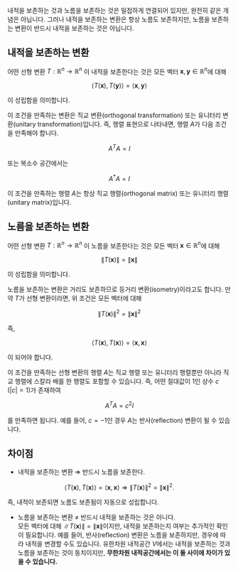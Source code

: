 내적을 보존하는 것과 노름을 보존하는 것은 밀접하게 연결되어 있지만, 완전히 같은 개념은 아닙니다. 그러나 내적을 보존하는 변환은 항상 노름도 보존하지만, 노름을 보존하는 변환이 반드시 내적을 보존하는 것은 아닙니다.

## 내적을 보존하는 변환
어떤 선형 변환 $T: \mathbb{R}^n \to \mathbb{R}^n$ 이 내적을 보존한다는 것은 모든 벡터 $\mathbf{x}, \mathbf{y} \in \mathbb{R}^n$에 대해

$$
\langle T(\mathbf{x}), T(\mathbf{y}) \rangle = \langle \mathbf{x}, \mathbf{y} \rangle
$$

이 성립함을 의미합니다.

이 조건을 만족하는 변환은 직교 변환(orthogonal transformation) 또는 유니터리 변환(unitary transformation)입니다. 즉, 행렬 표현으로 나타내면, 행렬 $A$가 다음 조건을 만족해야 합니다.

$$
A^T A = I
$$

또는 복소수 공간에서는

$$
A^* A = I
$$

이 조건을 만족하는 행렬 $A$는 항상 직교 행렬(orthogonal matrix) 또는 유니터리 행렬(unitary matrix)입니다.

## 노름을 보존하는 변환
어떤 선형 변환 $T: \mathbb{R}^n \to \mathbb{R}^n$ 이 노름을 보존한다는 것은 모든 벡터 $\mathbf{x} \in \mathbb{R}^n$에 대해

$$
\| T(\mathbf{x}) \| = \| \mathbf{x} \|
$$

이 성립함을 의미합니다.

노름을 보존하는 변환은 거리도 보존하므로 등거리 변환(isometry)이라고도 합니다. 만약 $T$가 선형 변환이라면, 위 조건은 모든 벡터에 대해

$$
\| T(\mathbf{x}) \|^2 = \| \mathbf{x} \|^2
$$

즉,

$$
\langle T(\mathbf{x}), T(\mathbf{x}) \rangle = \langle \mathbf{x}, \mathbf{x} \rangle
$$

이 되어야 합니다.

이 조건을 만족하는 선형 변환의 행렬 $A$는 직교 행렬 또는 유니터리 행렬뿐만 아니라 직교 행렬에 스칼라 배를 한 행렬도 포함할 수 있습니다. 즉, 어떤 절대값이 1인 상수 $c$ ($|c| = 1$)가 존재하여

$$
A^T A = c^2 I
$$

를 만족하면 됩니다. 예를 들어, $c = -1$인 경우 $A$는 반사(reflection) 변환이 될 수 있습니다.

## 차이점
- 내적을 보존하는 변환 ⇒ 반드시 노름을 보존한다.


$$
  \langle T(\mathbf{x}), T(\mathbf{x}) \rangle = \langle \mathbf{x}, \mathbf{x} \rangle \Rightarrow \|T(\mathbf{x})\|^2 = \|\mathbf{x}\|^2.
  $$

즉, 내적이 보존되면 노름도 보존됨이 자동으로 성립합니다.

- 노름을 보존하는 변환 ≠ 반드시 내적을 보존하는 것은 아니다.  
  모든 벡터에 대해 $\|T(\mathbf{x})\| = \|\mathbf{x}\|$이지만, 내적을 보존하는지 여부는 추가적인 확인이 필요합니다. 예를 들어, 반사(reflection) 변환은 노름을 보존하지만, 경우에 따라 내적을 변경할 수도 있습니다. 유한차원 내적공간 $V$에서는 내적을 보존하는 것과 노름을 보존하는 것이 동치이지만, **무한차원 내적공간에서는 이 둘 사이에 차이가 있을 수 있습니다.**

